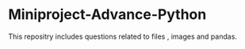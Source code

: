 # Miniproject-Advance-Python
This repositry includes questions related to files , images and pandas.
